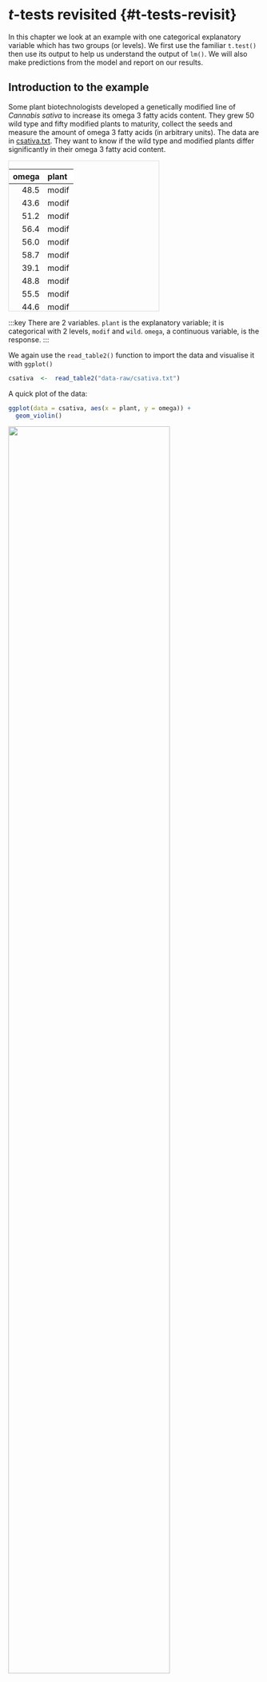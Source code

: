 # *t*-tests revisited {#t-tests-revisit}

In this chapter we look at an example with one categorical explanatory variable which has two groups (or levels). We first use the familiar `t.test()` then use its output to help us understand the output of `lm()`. We will also make predictions from the model and report on our results.

## Introduction to the example

Some plant biotechnologists developed a genetically modified line of *Cannabis sativa* to increase its omega 3 fatty acids content. They grew 50 wild type and fifty modified plants to maturity, collect the seeds and measure the amount of omega 3 fatty acids (in arbitrary units). The data are in [csativa.txt](data-raw/csativa.txt). They want to know if the wild type and modified plants differ significantly in their omega 3 fatty acid content. 

<div style="border: 1px solid #ddd; padding: 0px; overflow-y: scroll; height:300px; overflow-x: scroll; width:300px; "><table class="table" style="margin-left: auto; margin-right: auto;">
 <thead>
  <tr>
   <th style="text-align:right;position: sticky; top:0; background-color: #FFFFFF;"> omega </th>
   <th style="text-align:left;position: sticky; top:0; background-color: #FFFFFF;"> plant </th>
  </tr>
 </thead>
<tbody>
  <tr>
   <td style="text-align:right;"> 48.5 </td>
   <td style="text-align:left;"> modif </td>
  </tr>
  <tr>
   <td style="text-align:right;"> 43.6 </td>
   <td style="text-align:left;"> modif </td>
  </tr>
  <tr>
   <td style="text-align:right;"> 51.2 </td>
   <td style="text-align:left;"> modif </td>
  </tr>
  <tr>
   <td style="text-align:right;"> 56.4 </td>
   <td style="text-align:left;"> modif </td>
  </tr>
  <tr>
   <td style="text-align:right;"> 56.0 </td>
   <td style="text-align:left;"> modif </td>
  </tr>
  <tr>
   <td style="text-align:right;"> 58.7 </td>
   <td style="text-align:left;"> modif </td>
  </tr>
  <tr>
   <td style="text-align:right;"> 39.1 </td>
   <td style="text-align:left;"> modif </td>
  </tr>
  <tr>
   <td style="text-align:right;"> 48.8 </td>
   <td style="text-align:left;"> modif </td>
  </tr>
  <tr>
   <td style="text-align:right;"> 55.5 </td>
   <td style="text-align:left;"> modif </td>
  </tr>
  <tr>
   <td style="text-align:right;"> 44.6 </td>
   <td style="text-align:left;"> modif </td>
  </tr>
  <tr>
   <td style="text-align:right;"> 46.5 </td>
   <td style="text-align:left;"> modif </td>
  </tr>
  <tr>
   <td style="text-align:right;"> 41.5 </td>
   <td style="text-align:left;"> modif </td>
  </tr>
  <tr>
   <td style="text-align:right;"> 40.8 </td>
   <td style="text-align:left;"> modif </td>
  </tr>
  <tr>
   <td style="text-align:right;"> 45.1 </td>
   <td style="text-align:left;"> modif </td>
  </tr>
  <tr>
   <td style="text-align:right;"> 46.1 </td>
   <td style="text-align:left;"> modif </td>
  </tr>
  <tr>
   <td style="text-align:right;"> 39.4 </td>
   <td style="text-align:left;"> modif </td>
  </tr>
  <tr>
   <td style="text-align:right;"> 47.2 </td>
   <td style="text-align:left;"> modif </td>
  </tr>
  <tr>
   <td style="text-align:right;"> 48.0 </td>
   <td style="text-align:left;"> modif </td>
  </tr>
  <tr>
   <td style="text-align:right;"> 50.7 </td>
   <td style="text-align:left;"> modif </td>
  </tr>
  <tr>
   <td style="text-align:right;"> 48.2 </td>
   <td style="text-align:left;"> modif </td>
  </tr>
  <tr>
   <td style="text-align:right;"> 48.4 </td>
   <td style="text-align:left;"> modif </td>
  </tr>
  <tr>
   <td style="text-align:right;"> 48.1 </td>
   <td style="text-align:left;"> modif </td>
  </tr>
  <tr>
   <td style="text-align:right;"> 56.7 </td>
   <td style="text-align:left;"> modif </td>
  </tr>
  <tr>
   <td style="text-align:right;"> 49.6 </td>
   <td style="text-align:left;"> modif </td>
  </tr>
  <tr>
   <td style="text-align:right;"> 49.1 </td>
   <td style="text-align:left;"> modif </td>
  </tr>
  <tr>
   <td style="text-align:right;"> 47.4 </td>
   <td style="text-align:left;"> modif </td>
  </tr>
  <tr>
   <td style="text-align:right;"> 59.9 </td>
   <td style="text-align:left;"> modif </td>
  </tr>
  <tr>
   <td style="text-align:right;"> 54.3 </td>
   <td style="text-align:left;"> modif </td>
  </tr>
  <tr>
   <td style="text-align:right;"> 61.9 </td>
   <td style="text-align:left;"> modif </td>
  </tr>
  <tr>
   <td style="text-align:right;"> 46.7 </td>
   <td style="text-align:left;"> modif </td>
  </tr>
  <tr>
   <td style="text-align:right;"> 58.3 </td>
   <td style="text-align:left;"> modif </td>
  </tr>
  <tr>
   <td style="text-align:right;"> 41.9 </td>
   <td style="text-align:left;"> modif </td>
  </tr>
  <tr>
   <td style="text-align:right;"> 52.7 </td>
   <td style="text-align:left;"> modif </td>
  </tr>
  <tr>
   <td style="text-align:right;"> 54.5 </td>
   <td style="text-align:left;"> modif </td>
  </tr>
  <tr>
   <td style="text-align:right;"> 59.6 </td>
   <td style="text-align:left;"> modif </td>
  </tr>
  <tr>
   <td style="text-align:right;"> 49.6 </td>
   <td style="text-align:left;"> modif </td>
  </tr>
  <tr>
   <td style="text-align:right;"> 47.4 </td>
   <td style="text-align:left;"> modif </td>
  </tr>
  <tr>
   <td style="text-align:right;"> 53.4 </td>
   <td style="text-align:left;"> modif </td>
  </tr>
  <tr>
   <td style="text-align:right;"> 48.1 </td>
   <td style="text-align:left;"> modif </td>
  </tr>
  <tr>
   <td style="text-align:right;"> 53.8 </td>
   <td style="text-align:left;"> modif </td>
  </tr>
  <tr>
   <td style="text-align:right;"> 42.8 </td>
   <td style="text-align:left;"> modif </td>
  </tr>
  <tr>
   <td style="text-align:right;"> 45.8 </td>
   <td style="text-align:left;"> modif </td>
  </tr>
  <tr>
   <td style="text-align:right;"> 42.4 </td>
   <td style="text-align:left;"> modif </td>
  </tr>
  <tr>
   <td style="text-align:right;"> 48.2 </td>
   <td style="text-align:left;"> modif </td>
  </tr>
  <tr>
   <td style="text-align:right;"> 49.8 </td>
   <td style="text-align:left;"> modif </td>
  </tr>
  <tr>
   <td style="text-align:right;"> 50.1 </td>
   <td style="text-align:left;"> modif </td>
  </tr>
  <tr>
   <td style="text-align:right;"> 48.4 </td>
   <td style="text-align:left;"> modif </td>
  </tr>
  <tr>
   <td style="text-align:right;"> 61.0 </td>
   <td style="text-align:left;"> modif </td>
  </tr>
  <tr>
   <td style="text-align:right;"> 41.3 </td>
   <td style="text-align:left;"> modif </td>
  </tr>
  <tr>
   <td style="text-align:right;"> 46.3 </td>
   <td style="text-align:left;"> modif </td>
  </tr>
  <tr>
   <td style="text-align:right;"> 58.5 </td>
   <td style="text-align:left;"> wild </td>
  </tr>
  <tr>
   <td style="text-align:right;"> 55.5 </td>
   <td style="text-align:left;"> wild </td>
  </tr>
  <tr>
   <td style="text-align:right;"> 58.7 </td>
   <td style="text-align:left;"> wild </td>
  </tr>
  <tr>
   <td style="text-align:right;"> 67.7 </td>
   <td style="text-align:left;"> wild </td>
  </tr>
  <tr>
   <td style="text-align:right;"> 41.4 </td>
   <td style="text-align:left;"> wild </td>
  </tr>
  <tr>
   <td style="text-align:right;"> 48.0 </td>
   <td style="text-align:left;"> wild </td>
  </tr>
  <tr>
   <td style="text-align:right;"> 64.5 </td>
   <td style="text-align:left;"> wild </td>
  </tr>
  <tr>
   <td style="text-align:right;"> 52.2 </td>
   <td style="text-align:left;"> wild </td>
  </tr>
  <tr>
   <td style="text-align:right;"> 54.2 </td>
   <td style="text-align:left;"> wild </td>
  </tr>
  <tr>
   <td style="text-align:right;"> 40.5 </td>
   <td style="text-align:left;"> wild </td>
  </tr>
  <tr>
   <td style="text-align:right;"> 59.1 </td>
   <td style="text-align:left;"> wild </td>
  </tr>
  <tr>
   <td style="text-align:right;"> 68.5 </td>
   <td style="text-align:left;"> wild </td>
  </tr>
  <tr>
   <td style="text-align:right;"> 47.9 </td>
   <td style="text-align:left;"> wild </td>
  </tr>
  <tr>
   <td style="text-align:right;"> 60.5 </td>
   <td style="text-align:left;"> wild </td>
  </tr>
  <tr>
   <td style="text-align:right;"> 63.0 </td>
   <td style="text-align:left;"> wild </td>
  </tr>
  <tr>
   <td style="text-align:right;"> 57.5 </td>
   <td style="text-align:left;"> wild </td>
  </tr>
  <tr>
   <td style="text-align:right;"> 58.0 </td>
   <td style="text-align:left;"> wild </td>
  </tr>
  <tr>
   <td style="text-align:right;"> 70.2 </td>
   <td style="text-align:left;"> wild </td>
  </tr>
  <tr>
   <td style="text-align:right;"> 67.1 </td>
   <td style="text-align:left;"> wild </td>
  </tr>
  <tr>
   <td style="text-align:right;"> 52.7 </td>
   <td style="text-align:left;"> wild </td>
  </tr>
  <tr>
   <td style="text-align:right;"> 60.2 </td>
   <td style="text-align:left;"> wild </td>
  </tr>
  <tr>
   <td style="text-align:right;"> 42.5 </td>
   <td style="text-align:left;"> wild </td>
  </tr>
  <tr>
   <td style="text-align:right;"> 60.2 </td>
   <td style="text-align:left;"> wild </td>
  </tr>
  <tr>
   <td style="text-align:right;"> 53.8 </td>
   <td style="text-align:left;"> wild </td>
  </tr>
  <tr>
   <td style="text-align:right;"> 45.4 </td>
   <td style="text-align:left;"> wild </td>
  </tr>
  <tr>
   <td style="text-align:right;"> 53.2 </td>
   <td style="text-align:left;"> wild </td>
  </tr>
  <tr>
   <td style="text-align:right;"> 63.3 </td>
   <td style="text-align:left;"> wild </td>
  </tr>
  <tr>
   <td style="text-align:right;"> 45.3 </td>
   <td style="text-align:left;"> wild </td>
  </tr>
  <tr>
   <td style="text-align:right;"> 65.3 </td>
   <td style="text-align:left;"> wild </td>
  </tr>
  <tr>
   <td style="text-align:right;"> 61.9 </td>
   <td style="text-align:left;"> wild </td>
  </tr>
  <tr>
   <td style="text-align:right;"> 49.2 </td>
   <td style="text-align:left;"> wild </td>
  </tr>
  <tr>
   <td style="text-align:right;"> 73.3 </td>
   <td style="text-align:left;"> wild </td>
  </tr>
  <tr>
   <td style="text-align:right;"> 70.3 </td>
   <td style="text-align:left;"> wild </td>
  </tr>
  <tr>
   <td style="text-align:right;"> 56.3 </td>
   <td style="text-align:left;"> wild </td>
  </tr>
  <tr>
   <td style="text-align:right;"> 56.0 </td>
   <td style="text-align:left;"> wild </td>
  </tr>
  <tr>
   <td style="text-align:right;"> 53.5 </td>
   <td style="text-align:left;"> wild </td>
  </tr>
  <tr>
   <td style="text-align:right;"> 63.6 </td>
   <td style="text-align:left;"> wild </td>
  </tr>
  <tr>
   <td style="text-align:right;"> 45.9 </td>
   <td style="text-align:left;"> wild </td>
  </tr>
  <tr>
   <td style="text-align:right;"> 54.5 </td>
   <td style="text-align:left;"> wild </td>
  </tr>
  <tr>
   <td style="text-align:right;"> 54.6 </td>
   <td style="text-align:left;"> wild </td>
  </tr>
  <tr>
   <td style="text-align:right;"> 50.9 </td>
   <td style="text-align:left;"> wild </td>
  </tr>
  <tr>
   <td style="text-align:right;"> 58.2 </td>
   <td style="text-align:left;"> wild </td>
  </tr>
  <tr>
   <td style="text-align:right;"> 54.5 </td>
   <td style="text-align:left;"> wild </td>
  </tr>
  <tr>
   <td style="text-align:right;"> 56.6 </td>
   <td style="text-align:left;"> wild </td>
  </tr>
  <tr>
   <td style="text-align:right;"> 54.1 </td>
   <td style="text-align:left;"> wild </td>
  </tr>
  <tr>
   <td style="text-align:right;"> 53.5 </td>
   <td style="text-align:left;"> wild </td>
  </tr>
  <tr>
   <td style="text-align:right;"> 56.9 </td>
   <td style="text-align:left;"> wild </td>
  </tr>
  <tr>
   <td style="text-align:right;"> 46.0 </td>
   <td style="text-align:left;"> wild </td>
  </tr>
  <tr>
   <td style="text-align:right;"> 50.0 </td>
   <td style="text-align:left;"> wild </td>
  </tr>
  <tr>
   <td style="text-align:right;"> 65.7 </td>
   <td style="text-align:left;"> wild </td>
  </tr>
</tbody>
</table></div>

:::key
There are 2 variables. 
`plant` is the explanatory variable; it is categorical with 2 levels, `modif` and `wild`.
`omega`, a continuous variable, is the response.
:::

We again use the `read_table2()` function to import the data and visualise it with `ggplot()`



```r
csativa  <-  read_table2("data-raw/csativa.txt")
```



A quick plot of the data:

```r
ggplot(data = csativa, aes(x = plant, y = omega)) +
  geom_violin()
```

<img src="t_test_revisit_files/figure-html/unnamed-chunk-3-1.png" width="80%" style="display: block; margin: auto auto auto 0;" />

:::fyi
Violin plots are a useful way to show the distribution of data in each group but not the only way. One alternative is `geom_boxplot()`.
:::


The modified plant have a lower mean omega 3 content than the wild type plants. The modification appears not to be successful. In fact, it may have significantly lowered the omega 3 content!

Statistical comparison of the two means can be done with either the `t.test()` or `lm()` functions; these are **exactly** equivalent but present the results differently. We will use our understanding of applying and interpreting `t.test()` to develop our understanding of `lm()` output

## `t.test()` output reminder

We can apply a two-sample *t*-test with:


```r
t.test(data = csativa, omega ~ plant, var.equal = TRUE)
# 
# 	Two Sample t-test
# 
# data:  omega by plant
# t = -5, df = 98, p-value = 2e-06
# alternative hypothesis: true difference in means is not equal to 0
# 95 percent confidence interval:
#  -9.69 -4.21
# sample estimates:
# mean in group modif  mean in group wild 
#                49.5                56.4
```



The two groups means are given in the section labelled `sample estimates` and the test of whether they differ significantly is given in the fourth line (beginning `t = -5, df = ...`). We conclude the mean omega 3 content of the modified plants (49.465 units) is significantly lower than that of the wild type plants ($t$ = 5.029, $d.f.$ = 98, $p$ < 0.001).

The line under `95 percent confidence interval`gives the confidence limits on the difference between the two means.

The sign on the $t$ value and the confidence limits, and the order in which the sample estimates are given is determined by R's alphabetical ordering of the groups. As "modif" comes before "wild" in the alphabet, "modif" is the first group and the test is the modified plant mean minus the wild type mean. This has no impact on our conclusions. If the wild type plants been labelled "control" so that "modif" would be the second group, our output would look like this:


```r
# 	Two Sample t-test
# 
# data:  omega by plant
# t = 5.0289, df = 98, p-value = 2.231e-06
# alternative hypothesis: true difference in means is not equal to 0
# 95 percent confidence interval:
#  4.205372 9.687828
# sample estimates:
# mean in group control  mean in group modif
#             56.4118             49.4652
# 
```

:::key
`t.test()` output: the estimates are the two group means and the *p*-value is for a test on the difference between them.
:::

## *t*-tests as linear models

The equation for a *t*-test is just as it was for equation \@ref(eq:lm1):
\begin{equation}
E(y_{i})=\beta_{0}+\beta_{1}X1_{i}
(\#eq:t-test)
\end{equation}

Remember, in a single linear regression $\beta_{0}$, the intercept, is the value of the response when the numerical explanatory variable is zero. So what does this mean when the explanatory variable is categorical?

It means the intercept is the value of the response when the categorical explanatory is at its "lowest" level where the "lowest" level is the group which comes first alphabetically.

$X1_{i}$ is an indicator variable that takes the value of 0 or 1 and indicates whether the $i$th value was from one group or not. Such variables are known as **dummy explanatory variables**. They are dummy in the sense that they are numerical substitutes for the categorical variable whose 'real' values are the names of the categories.

You can think of $X1_{i}$ as toggling on and off the $\beta_{1}$ effect:

* If it has a value of 0 for a data point it means that $\beta_{1}$ will not impact the response which will be $\beta_{0}$.
* If it has a value 1 then $\beta_{1}$ will change the response to $\beta_{0}$ + $\beta_{1}$

$\beta_{1}$ is thus the *difference* between the group means.

A graphical representation of the terms in a linear model when the explanatory variable is categorical with two groups is given in Figure \@ref(fig:t-annotated). 

(ref:t-annotated) A linear model when the explanatory variable is categorical with two groups annotated with the terms used in linear modelling. The measured <span style=" font-weight: bold;    color: #d264c0 !important;" >response values are in pink</span>, the <span style=" font-weight: bold;    color: #c0d264 !important;" >predictions are in green</span>, and the differences between these, known as the <span style=" font-weight: bold;    color: #64c0d2 !important;" >residuals, are in blue</span>. The estimated model parameters are indicated: $\beta_{0}$ is the mean of group A and $\beta_{1}$ is what has to be added to $\beta_{0}$ to get the mean of group B. Compare to Figure \@ref(fig:lm-annotated).

<div class="figure" style="text-align: left">
<img src="images/generic_t.svg" alt="(ref:t-annotated)" width="80%" />
<p class="caption">(\#fig:t-annotated)(ref:t-annotated)</p>
</div>



## Applying and interpreting `lm()`

The `lm()` function is applied to this example as follows:

```r
mod <- lm(data = csativa, omega ~ plant)
```

This can be read as: fit a linear of model of omega content explained by plant type. Notice that the model formula is the same in both the `t.test()` and the `lm()` functions.

Printing `mod` to the console gives us the estimated model parameters (coefficients):


```r
mod
# 
# Call:
# lm(formula = omega ~ plant, data = csativa)
# 
# Coefficients:
# (Intercept)    plantwild  
#       49.47         6.95
```




The first group of `plant` is `modif` so $\beta_{0}$ is the mean of the modified plants. $\beta_{1}$ is the coefficient labelled `plantwild`. In R, the coefficients are consistently named like this: variable name followed by the value without spaces. It means when the  variable `plant` takes the value `wild`, $\beta_{1}$ must be added to $\beta_{0}$

Thus, the mean omega 3 in the modified plants is 49.465 units and that in the wild type plants is 49.465 + 6.947 = 56.412 units.

More information including statistical tests of the model and its parameters is obtained by using `summary()`:


```r
summary(mod)
# 
# Call:
# lm(formula = omega ~ plant, data = csativa)
# 
# Residuals:
#     Min      1Q  Median      3Q     Max 
# -15.872  -3.703  -0.964   4.460  16.918 
# 
# Coefficients:
#             Estimate Std. Error t value Pr(>|t|)    
# (Intercept)   49.465      0.977   50.64  < 2e-16 ***
# plantwild      6.947      1.381    5.03  2.2e-06 ***
# ---
# Signif. codes:  0 '***' 0.001 '**' 0.01 '*' 0.05 '.' 0.1 ' ' 1
# 
# Residual standard error: 6.91 on 98 degrees of freedom
# Multiple R-squared:  0.205,	Adjusted R-squared:  0.197 
# F-statistic: 25.3 on 1 and 98 DF,  p-value: 2.23e-06
```
The `Coefficients` table gives the estimated $\beta_{0}$ and $\beta_{1}$ again but along with their standard errors and tests of whether the estimates differ from zero. The estimated mean of the modified plants is 49.465 $\pm$ 0.977 and this differs significantly from zero ($p$ < 0.001). The estimated difference between the modified and wild type plants is 6.947 $\pm$ 1.381 and also differs significantly from zero ($p$ < 0.001). The fact that this value is positive tells us that the wild type plants have a higher mean.

The proportion of the variance in the omega which is explained by the model is 0.205 and this is a significant proportion of that variance ($p$ < 0.001). 


As was true for single linear regression, the *p*-value for the model and the *p*-value for the difference between the means are the same because there is only one parameter in the model after the intercept. 


Replacing the terms shown in Figure \@ref(fig:t-annotated) with the values in this example gives us \@ref(fig:csat-annotated).

(ref:csat-annotated) The annotated model with the values from the Omega 3 content of *Cannabis sativa* example. The measured <span style=" font-weight: bold;    color: #d264c0 !important;" >response values are in pink</span>, the <span style=" font-weight: bold;    color: #c0d264 !important;" >predictions are in green</span>, and the <span style=" font-weight: bold;    color: #64c0d2 !important;" >residuals, are in blue</span>. One example of a measured value, a predicted value and the residual is shown for a wild type individual. The estimated model parameters are indicated: $\beta_{0}$, the mean of the modified plants, is 49.465 and $\beta_{1}$ is 6.947. Thus the mean of wildtype plants is 49.465 + 6.947 = 56.412 units. Compare to Figure \@ref(fig:t-annotated).

<div class="figure" style="text-align: left">
<img src="images/csativa_lm_eg.svg" alt="(ref:csat-annotated)" width="80%" />
<p class="caption">(\#fig:csat-annotated)(ref:csat-annotated)</p>
</div>


## Getting predictions from the model

We already have the predictions for all possible values of the explanatory variable because there are only two!

However the code for using predict is included here because it will make it easier to understand more complex examples later. We need to create a dataframe of  values for which we want predictions and pass it as an argument to the `predict()` function.

To create a dataframe with one column of Plant values:

```r
predict_for <- data.frame(plant = c("modif", "wild"))
```

:::key
Remember! The variable and its values have to exactly match those in the model. 
:::

The to get the predicted omega content for the two plant types:


```r
predict_for$pred <- predict(mod, newdata = predict_for)
glimpse(predict_for)
# Rows: 2
# Columns: 2
# $ plant <chr> "modif", "wild"
# $ pred  <dbl> 49.5, 56.4
```



## Checking assumptions

The two assumptions of the model can be checked using diagnostic plots. The Q-Q plot is obtained with:

```r
plot(mod, which = 2)
```

<img src="t_test_revisit_files/figure-html/unnamed-chunk-13-1.png" width="80%" style="display: block; margin: auto auto auto 0;" />

The residual seem to be normally distributed.

Let's look at the Residuals vs Fitted plot:


```r
plot(mod, which = 1)
```

<img src="t_test_revisit_files/figure-html/unnamed-chunk-14-1.png" width="80%" style="display: block; margin: auto auto auto 0;" />

We get these two columns of points because the explanatory variable, `plant`, is categorical so the fitted - or predicted - values are just two means. In my view, the variance looks higher in the group with the higher mean (on the right).

## Creating a figure



```r
csativa_summary <- csativa %>%
  group_by(plant) %>%
  summarise(mean = mean(omega),
            std = sd(omega),
            n = length(omega),
            se = std/sqrt(n))
```



```r
#summarise the data 

ggplot() +
  geom_jitter(data = csativa, 
              aes(x = plant, y = omega), 
              width = 0.25, colour = "grey") +
  geom_errorbar(data = csativa_summary,
                aes(x = plant,
                    ymin = mean,
                    ymax = mean),
                width = .3) +
  geom_errorbar(data = csativa_summary,
                aes(x = plant,
                    ymin = mean - se,
                    ymax = mean + se),
                width = .5) +
  geom_segment(aes(x = 1, y = 75, xend = 2, yend = 75),
               size = 1) +
  geom_segment(aes(x = 1, y = 75, xend = 1, yend = 73),
               size = 1) +
  geom_segment(aes(x = 2, y = 75, xend = 2, yend = 73),
               size = 1) +
  annotate("text", x = 1.5, y = 77,  label = "***", size = 6) +
  scale_x_discrete(labels = c("Modified", "Wild Type"),
                   name = "Plant type") +
  scale_y_continuous(name = "Amount of Omega 3 (units)",
                     expand = c(0, 0),
                     limits = c(0, 90)) +
  theme_classic()
```

<img src="t_test_revisit_files/figure-html/fig-ttest-1.png" width="80%" style="display: block; margin: auto auto auto 0;" />

## Reporting the results

The genetic modification was unsuccessful with wild type plants ($\bar{x} \pm s.e.$: 56.412 $\pm$ 1.11 units) have significantly higher omega 3 than modified plants(49.465 $\pm$ 0.823 units) ($t$ = 5.029; $d.f.$ = 98; $p$ < 0.001). See figure \@ref(fig:fig-ttest-report).

(ref:ch1-ttest-report) Omega 3 content of wild type and a genetically modified *Cannabis sativa* 

<div class="figure" style="text-align: left">
<img src="t_test_revisit_files/figure-html/fig-ttest-report-1.png" alt="(ref:fig-reg-report)" width="60%" />
<p class="caption">(\#fig:fig-ttest-report)(ref:fig-reg-report)</p>
</div>






